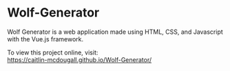 # Wolf-Generator
  
Wolf Generator is a web application made using HTML, CSS, and Javascript with the Vue.js framework.

To view this project online, visit:  
https://caitlin-mcdougall.github.io/Wolf-Generator/
